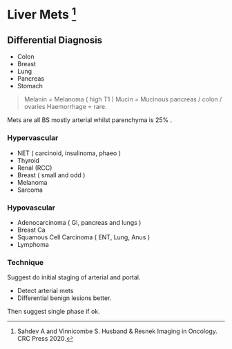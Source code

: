 # Liver Mets  [^Sahdev]

[^Sahdev]: Sahdev A and Vinnicombe S. Husband & Resnek Imaging in Oncology. CRC Press 2020. 

## Differential Diagnosis  

- Colon  
- Breast 
- Lung 
- Pancreas 
- Stomach   
> Melanin = Melanoma ( high T1 )
> Mucin = Mucinous pancreas / colon / ovaries 
> Haemorrhage = rare.

Mets are all BS mostly arterial whilst parenchyma is 25% .  

### Hypervascular  

- NET ( carcinoid, insulinoma, phaeo )
- Thyroid 
- Renal (RCC) 
- Breast ( small and odd )
- Melanoma 
- Sarcoma  

### Hypovascular  
- Adenocarcinoma ( GI, pancreas and lungs )
- Breast Ca  
- Squamous Cell Carcinoma ( ENT, Lung, Anus )
- Lymphoma  

### Technique 
Suggest do initial staging of arterial and portal. 
- Detect arterial mets   
- Differential benign lesions better.  

Then suggest single phase if ok. 

